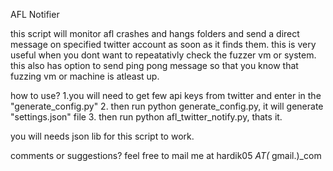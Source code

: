 AFL Notifier

this script will monitor afl crashes and hangs folders and send a direct message on specified twitter account as soon as it finds them. this is very useful when you dont want to repeatativly check the fuzzer vm or system.
this also has option to send ping pong message so that you know that fuzzing vm or machine is atleast up.

how to use?
1.you will need to get few api keys from twitter and enter in the "generate_config.py"
2. then run python generate_config.py, it will generate "settings.json" file
3. then run python afl_twitter_notify.py, thats it.

you will needs json lib for this script to work.

comments or suggestions?
feel free to mail me at hardik05 _AT(_ gmail.)_com

